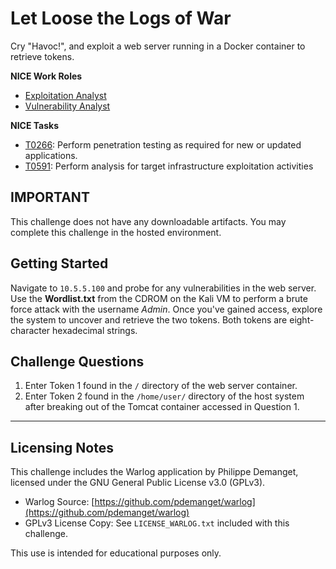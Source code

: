 # Let Loose the Logs of War

Cry "Havoc!", and exploit a web server running in a Docker container to retrieve tokens.

**NICE Work Roles**

- [Exploitation Analyst](https://niccs.cisa.gov/workforce-development/nice-framework)
- [Vulnerability Analyst](https://niccs.cisa.gov/workforce-development/nice-framework)

**NICE Tasks**

- [T0266](https://niccs.cisa.gov/workforce-development/nice-framework): Perform penetration testing as required for new or updated applications.
- [T0591](https://niccs.cisa.gov/workforce-development/nice-framework): Perform analysis for target infrastructure exploitation activities

## IMPORTANT

This challenge does not have any downloadable artifacts. You may complete this challenge in the hosted environment.

## Getting Started

Navigate to `10.5.5.100` and probe for any vulnerabilities in the web server. Use the **Wordlist.txt** from the CDROM on the Kali VM to perform a brute force attack with the username *Admin*. Once you've gained access, explore the system to uncover and retrieve the two tokens. Both tokens are eight-character hexadecimal strings.

## Challenge Questions

1. Enter Token 1 found in the `/` directory of the web server container.
2. Enter Token 2 found in the `/home/user/` directory of the host system after breaking out of the Tomcat container accessed in Question 1.

---

## Licensing Notes

This challenge includes the Warlog application by Philippe Demanget, licensed under the GNU General Public License v3.0 (GPLv3).

- Warlog Source: [https://github.com/pdemanget/warlog](https://github.com/pdemanget/warlog)
- GPLv3 License Copy: See `LICENSE_WARLOG.txt` included with this challenge.

This use is intended for educational purposes only.
